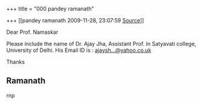 +++
title = "000 pandey ramanath"

+++
[[pandey ramanath	2009-11-28, 23:07:59 [Source](https://groups.google.com/g/bvparishat/c/rxHJrb7vmsc)]]



  
Dear Prof. Namaskar

Please include the name of Dr. Ajay Jha, Assistant Prof. In Satyavati college, University of Delhi. His Email ID is :
[ajaysh...@yahoo.co.uk]()

Thanks

Ramanath  
--  
rnp  


